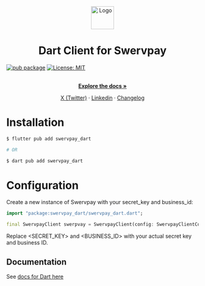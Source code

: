 <div align="center">
  <a href="https://swervpay.co" target="_blank">
  <picture>
    <source media="(prefers-color-scheme: dark)" srcset="https://avatars.githubusercontent.com/u/108650375?s=200&v=4">
    <img src="https://avatars.githubusercontent.com/u/108650375?s=200&v=4" width="60" alt="Logo"/>
  </picture>
  </a>
</div>

<h1 align="center">Dart Client for Swervpay</h1>

[![pub package][pub_badge]][pub_badge_link]
[![License: MIT][license_badge]][license_badge_link]

<p align="center">
    <br />
    <a href="https://docs.swervpay.co" rel="dofollow"><strong>Explore the docs »</strong></a>
    <br />
 </p>
  
<p align="center">  
    <a href="https://twitter.com/swyftpay_io">X (Twitter)</a>
    ·
    <a href="https://www.linkedin.com/company/swervltd">Linkedin</a>
    ·
    <a href="https://docs.swervpay.co/changelog">Changelog</a>
</p>

# Installation

```bash
$ flutter pub add swervpay_dart

# OR

$ dart pub add swervpay_dart
```

# Configuration

Create a new instance of Swervpay with your secret_key and business_id:

```dart
import "package:swervpay_dart/swervpay_dart.dart";

final SwervpayClient swerpvay = SwervpayClient(config: SwervpayClientConfig(businessId: '<BUSINESS_ID>', secretKey: '<SECRET_KEY>'))
```

Replace <SECRET_KEY> and <BUSINESS_ID> with your actual secret key and business ID.

## Documentation

See [docs for Dart here][doc_link]

[pub_badge]: https://img.shields.io/pub/v/swervpay_dart.svg
[pub_badge_link]: https://pub.dartlang.org/packages/swervpay_dart
[license_badge]: https://img.shields.io/badge/license-MIT-blue.svg
[license_badge_link]: https://opensource.org/licenses/MIT
[doc_link]: https://docs.swervpay.co/sdks/dart
